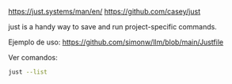 <https://just.systems/man/en/>
<https://github.com/casey/just>

just is a handy way to save and run project-specific commands.

Ejemplo de uso: <https://github.com/simonw/llm/blob/main/Justfile>

Ver comandos:

```bash
just --list
```
